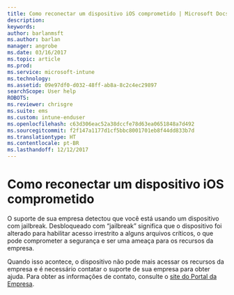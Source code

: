 ```yaml
---
title: Como reconectar um dispositivo iOS comprometido | Microsoft Docs
description: 
keywords: 
author: barlanmsft
ms.author: barlan
manager: angrobe
ms.date: 03/16/2017
ms.topic: article
ms.prod: 
ms.service: microsoft-intune
ms.technology: 
ms.assetid: 09e97df0-d032-48ff-ab8a-8c2c4ec29897
searchScope: User help
ROBOTS: 
ms.reviewer: chrisgre
ms.suite: ems
ms.custom: intune-enduser
ms.openlocfilehash: c63d306eac52a38dccfe78d63ea0651848a7d492
ms.sourcegitcommit: f2f147a1177d1cf5bbc8001701eb8f44dd833b7d
ms.translationtype: HT
ms.contentlocale: pt-BR
ms.lasthandoff: 12/12/2017
---
```

# <a name="how-to-reconnect-a-compromised-ios-device"></a>Como reconectar um dispositivo iOS comprometido

O suporte de sua empresa detectou que você está usando um dispositivo com jailbreak. Desbloqueado com “jailbreak” significa que o dispositivo foi alterado para habilitar acesso irrestrito a alguns arquivos críticos, o que pode comprometer a segurança e ser uma ameaça para os recursos da empresa.

Quando isso acontece, o dispositivo não pode mais acessar os recursos da empresa e é necessário contatar o suporte de sua empresa para obter ajuda. Para obter as informações de contato, consulte o [site do Portal da Empresa](https://portal.manage.microsoft.com#HelpDeskDialog).
